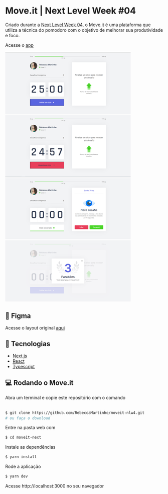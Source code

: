 # Move.it | Next Level Week #04

Criado durante a [Next Level Week 04](https://nextlevelweek.com/inscricao/4), o Move.it é uma plataforma que utiliza a técnica do pomodoro com o objetivo de melhorar sua produtividade e foco.

Acesse o [app](https://moveit-ten-indol.vercel.app/)

<img width="400px" src="./.github/images/iniciarciclo.png" /> <img width="400px" src="./.github/images/abandonarciclo.png" />
<img width="400px" src="./.github/images/cicloencerrado.png" /> <img width="400px" src="./.github/images/novolevel.png" />

## :art: Figma
Acesse o layout original [aqui](https://www.figma.com/file/ge20pu3ofMOKoliUyKx1Nl/Move.it-1.0?node-id=160%3A2761)

## :rocket: Tecnologias

* [Next.js](https://nextjs.org/)
* [React](https://pt-br.reactjs.org/)
* [Typescript](https://www.typescriptlang.org/)

## :computer: Rodando o Move.it

Abra um terminal e copie este repositório com o comando
```sh

$ git clone https://github.com/RebeccaMartinho/moveit-nlw4.git
# ou faça o download
```

Entre na pasta web com 
```sh
$ cd moveit-next

```
Instale as dependências
```sh
$ yarn install
```
Rode a aplicação

```sh
$ yarn dev
```

Acesse http://localhost:3000 no seu navegador

